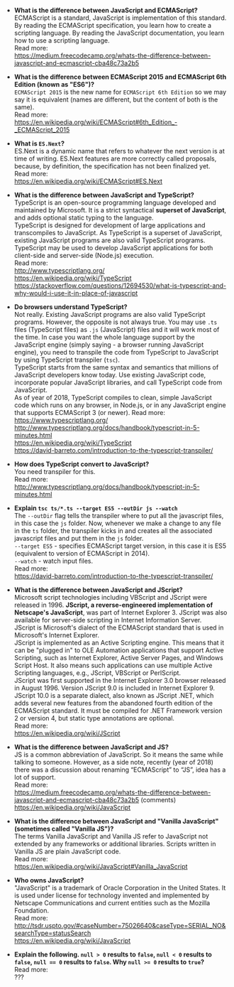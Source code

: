 - **What is the difference between JavaScript and ECMAScript?**  
ECMAScript is a standard, JavaScript is implementation of this standard. By reading the ECMAScript specification, you learn how to create a scripting language. By reading the JavaScript documentation, you learn how to use a scripting language.  
Read more:  
https://medium.freecodecamp.org/whats-the-difference-between-javascript-and-ecmascript-cba48c73a2b5  

- **What is the difference between ECMAScript 2015 and ECMAScript 6th Edition (known as "ES6")?**  
`ECMAScript 2015` is the new name for `ECMAScript 6th Edition` so we may say it is equivalent (names are different, but the content of both is the same).  
Read more:  
https://en.wikipedia.org/wiki/ECMAScript#6th_Edition_-_ECMAScript_2015  

- **What is `ES.Next`?**  
ES.Next is a dynamic name that refers to whatever the next version is at time of writing. ES.Next features are more correctly called proposals, because, by definition, the specification has not been finalized yet.  
Read more:  
https://en.wikipedia.org/wiki/ECMAScript#ES.Next  

- **What is the difference between JavaScript and TypeScript?**  
TypeScript is an open-source programming language developed and maintained by Microsoft. It is a strict syntactical **superset of JavaScript**, and adds optional static typing to the language.  
TypeScript is designed for development of large applications and transcompiles to JavaScript. As TypeScript is a superset of JavaScript, existing JavaScript programs are also valid TypeScript programs. TypeScript may be used to develop JavaScript applications for both client-side and server-side (Node.js) execution.  
Read more:  
http://www.typescriptlang.org/  
https://en.wikipedia.org/wiki/TypeScript  
https://stackoverflow.com/questions/12694530/what-is-typescript-and-why-would-i-use-it-in-place-of-javascript  

- **Do browsers understand TypeScript?**  
Not really. Existing JavaScript programs are also valid TypeScript programs. However, the opposite is not always true. You may use `.ts` files (TypeScript files) as `.js` (JavaScript) files and it will work most of the time. In case you want the whole language support by the JavaScript engine (simply saying - a browser running JavaScript engine), you need to transpile the code from TypeScript to JavaScript by using TypeScript transpiler (`tsc`).  
TypeScript starts from the same syntax and semantics that millions of JavaScript developers know today. Use existing JavaScript code, incorporate popular JavaScript libraries, and call TypeScript code from JavaScript.  
As of year of 2018, TypeScript compiles to clean, simple JavaScript code which runs on any browser, in Node.js, or in any JavaScript engine that supports ECMAScript 3 (or newer).
Read more:  
https://www.typescriptlang.org/  
http://www.typescriptlang.org/docs/handbook/typescript-in-5-minutes.html  
https://en.wikipedia.org/wiki/TypeScript  
https://david-barreto.com/introduction-to-the-typescript-transpiler/  

- **How does TypeScript convert to JavaScript?**  
You need transpiler for this.  
Read more:  
http://www.typescriptlang.org/docs/handbook/typescript-in-5-minutes.html  

- **Explain `tsc ts/*.ts --target ES5 --outDir js --watch`**  
The `--outDir` flag tells the transpiler where to put all the javascript files, in this case the `js` folder. Now, whenever we make a change to any file in the `ts` folder, the transpiler kicks in and creates all the associated javascript files and put them in the `js` folder.  
`--target ES5` - specifies ECMAScript target version, in this case it is ES5 (equivalent to version of ECMAScript in 2014).  
`--watch` - watch input files.  
Read more:  
https://david-barreto.com/introduction-to-the-typescript-transpiler/  

- **What is the difference between JavaScript and JScript?**  
Microsoft script technologies including VBScript and JScript were released in 1996. **JScript, a reverse-engineered implementation of Netscape's JavaScript**, was part of Internet Explorer 3. JScript was also available for server-side scripting in Internet Information Server.  
JScript is Microsoft's dialect of the ECMAScript standard that is used in Microsoft's Internet Explorer.  
JScript is implemented as an Active Scripting engine. This means that it can be "plugged in" to OLE Automation applications that support Active Scripting, such as Internet Explorer, Active Server Pages, and Windows Script Host. It also means such applications can use multiple Active Scripting languages, e.g., JScript, VBScript or PerlScript.  
JScript was first supported in the Internet Explorer 3.0 browser released in August 1996. Version JScript 9.0 is included in Internet Explorer 9.  
JScript 10.0 is a separate dialect, also known as JScript .NET, which adds several new features from the abandoned fourth edition of the ECMAScript standard. It must be compiled for .NET Framework version 2 or version 4, but static type annotations are optional.  
Read more:  
https://en.wikipedia.org/wiki/JScript  

- **What is the difference between JavaScript and JS?**  
JS is a common abbreviation of JavaScript. So it means the same while talking to someone. However, as a side note, recently (year of 2018) there was a discussion about renaming “ECMAScript” to “JS”, idea has a lot of support.  
Read more:  
https://medium.freecodecamp.org/whats-the-difference-between-javascript-and-ecmascript-cba48c73a2b5 (comments)  
https://en.wikipedia.org/wiki/JavaScript  

- **What is the difference between JavaScript and "Vanilla JavaScript" (sometimes called "Vanilla JS")?**  
The terms Vanilla JavaScript and Vanilla JS refer to JavaScript not extended by any frameworks or additional libraries. Scripts written in Vanilla JS are plain JavaScript code.  
Read more:  
https://en.wikipedia.org/wiki/JavaScript#Vanilla_JavaScript  

- **Who owns JavaScript?**  
"JavaScript" is a trademark of Oracle Corporation in the United States. It is used under license for technology invented and implemented by Netscape Communications and current entities such as the Mozilla Foundation.  
Read more:  
http://tsdr.uspto.gov/#caseNumber=75026640&caseType=SERIAL_NO&searchType=statusSearch  
https://en.wikipedia.org/wiki/JavaScript  

- **Explain the following. `null > 0` results to `false`, `null < 0` results to `false`, `null == 0` results to `false`. Why `null >= 0` results to `true`?**  
Read more:  
???  



